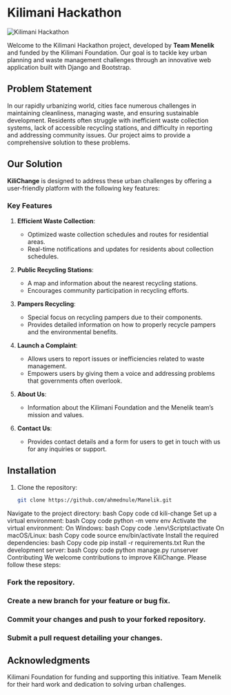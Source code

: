# Kilimani Hackathon
![Kilimani Hackathon](https://github.com/user-attachments/assets/2442a219-015d-4fde-bcea-72c0b38f143a)

Welcome to the Kilimani Hackathon project, developed by **Team Menelik** and funded by the Kilimani Foundation. Our goal is to tackle key urban planning and waste management challenges through an innovative web application built with Django and Bootstrap.

## Problem Statement
In our rapidly urbanizing world, cities face numerous challenges in maintaining cleanliness, managing waste, and ensuring sustainable development. Residents often struggle with inefficient waste collection systems, lack of accessible recycling stations, and difficulty in reporting and addressing community issues. Our project aims to provide a comprehensive solution to these problems.

## Our Solution
**KiliChange** is designed to address these urban challenges by offering a user-friendly platform with the following key features:

### Key Features

1. **Efficient Waste Collection**:
   - Optimized waste collection schedules and routes for residential areas.
   - Real-time notifications and updates for residents about collection schedules.

2. **Public Recycling Stations**:
   - A map and information about the nearest recycling stations.
   - Encourages community participation in recycling efforts.

3. **Pampers Recycling**:
   - Special focus on recycling pampers due to their components.
   - Provides detailed information on how to properly recycle pampers and the environmental benefits.

4. **Launch a Complaint**:
   - Allows users to report issues or inefficiencies related to waste management.
   - Empowers users by giving them a voice and addressing problems that governments often overlook.

5. **About Us**:
   - Information about the Kilimani Foundation and the Menelik team’s mission and values.

6. **Contact Us**:
   - Provides contact details and a form for users to get in touch with us for any inquiries or support.

## Installation
1. Clone the repository:
   ```bash
   git clone https://github.com/ahmednule/Manelik.git
Navigate to the project directory:
bash
Copy code
cd kili-change
Set up a virtual environment:
bash
Copy code
python -m venv env
Activate the virtual environment:
On Windows:
bash
Copy code
.\env\Scripts\activate
On macOS/Linux:
bash
Copy code
source env/bin/activate
Install the required dependencies:
bash
Copy code
pip install -r requirements.txt
Run the development server:
bash
Copy code
python manage.py runserver
Contributing
We welcome contributions to improve KiliChange. Please follow these steps:

### Fork the repository.
### Create a new branch for your feature or bug fix.
### Commit your changes and push to your forked repository.
### Submit a pull request detailing your changes.

## Acknowledgments
Kilimani Foundation for funding and supporting this initiative.
Team Menelik for their hard work and dedication to solving urban challenges.


